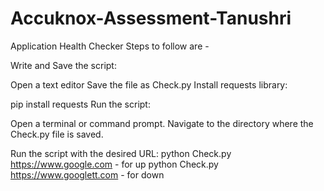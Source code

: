 # Accuknox-Assessment-Tanushri
Application Health Checker 
Steps to follow are - 

Write and Save the script:

Open a text editor 
Save the file as Check.py
Install requests library:

pip install requests
Run the script:

Open a terminal or command prompt.
Navigate to the directory where the Check.py file is saved.

Run the script with the desired URL:
python Check.py https://www.google.com - for up 
python Check.py https://www.googlett.com - for down
